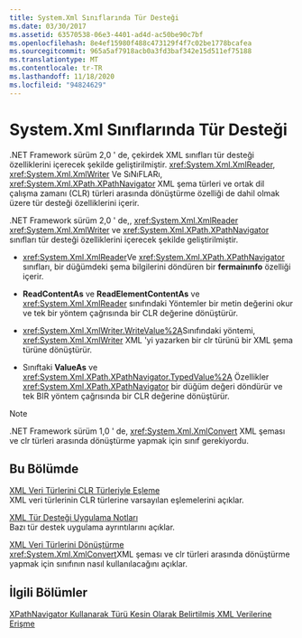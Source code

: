 ```yaml
---
title: System.Xml Sınıflarında Tür Desteği
ms.date: 03/30/2017
ms.assetid: 63570538-06e3-4401-ad4d-ac50be90c7bf
ms.openlocfilehash: 8e4ef15980f488c473129f4f7c02be1778bcafea
ms.sourcegitcommit: 965a5af7918acb0a3fd3baf342e15d511ef75188
ms.translationtype: MT
ms.contentlocale: tr-TR
ms.lasthandoff: 11/18/2020
ms.locfileid: "94824629"
---
```

# <a name="type-support-in-the-systemxml-classes"></a>System.Xml Sınıflarında Tür Desteği
.NET Framework sürüm 2,0 ' de, çekirdek XML sınıfları tür desteği özelliklerini içerecek şekilde geliştirilmiştir. <xref:System.Xml.XmlReader>, <xref:System.Xml.XmlWriter> Ve SıNıFLARı, <xref:System.Xml.XPath.XPathNavigator> XML şema türleri ve ortak dil çalışma zamanı (CLR) türleri arasında dönüştürme özelliği de dahil olmak üzere tür desteği özelliklerini içerir.  
  
 .NET Framework sürüm 2,0 ' de,, <xref:System.Xml.XmlReader> <xref:System.Xml.XmlWriter> ve <xref:System.Xml.XPath.XPathNavigator> sınıfları tür desteği özelliklerini içerecek şekilde geliştirilmiştir.  
  
- <xref:System.Xml.XmlReader>Ve <xref:System.Xml.XPath.XPathNavigator> sınıfları, bir düğümdeki şema bilgilerini döndüren bir **fermainınfo** özelliği içerir.  
  
- **ReadContentAs** ve **ReadElementContentAs** ve <xref:System.Xml.XmlReader> sınıfındaki Yöntemler bir metin değerini okur ve tek bir yöntem çağrısında bir CLR değerine dönüştürür.  
  
- <xref:System.Xml.XmlWriter.WriteValue%2A>Sınıfındaki yöntemi, <xref:System.Xml.XmlWriter> XML 'yi yazarken bir clr türünü bir XML şema türüne dönüştürür.  
  
- Sınıftaki **ValueAs** ve <xref:System.Xml.XPath.XPathNavigator.TypedValue%2A> Özellikler <xref:System.Xml.XPath.XPathNavigator> bir düğüm değeri döndürür ve tek BIR yöntem çağrısında bir CLR değerine dönüştürür.  
  
> [!NOTE]
> .NET Framework sürüm 1,0 ' de, <xref:System.Xml.XmlConvert> XML şeması ve clr türleri arasında dönüştürme yapmak için sınıf gerekiyordu.  
  
## <a name="in-this-section"></a>Bu Bölümde  
 [XML Veri Türlerini CLR Türleriyle Eşleme](mapping-xml-data-types-to-clr-types.md)  
 XML veri türlerinin CLR türlerine varsayılan eşlemelerini açıklar.  
  
 [XML Tür Desteği Uygulama Notları](xml-type-support-implementation-notes.md)  
 Bazı tür destek uygulama ayrıntılarını açıklar.  
  
 [XML Veri Türlerini Dönüştürme](conversion-of-xml-data-types.md)  
 <xref:System.Xml.XmlConvert>XML şeması ve clr türleri arasında dönüştürme yapmak için sınıfının nasıl kullanılacağını açıklar.  
  
## <a name="related-sections"></a>İlgili Bölümler  
 [XPathNavigator Kullanarak Türü Kesin Olarak Belirtilmiş XML Verilerine Erişme](accessing-strongly-typed-xml-data-using-xpathnavigator.md)
